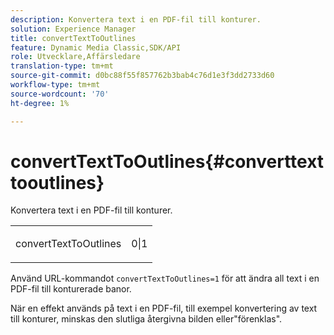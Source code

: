 ```yaml
---
description: Konvertera text i en PDF-fil till konturer.
solution: Experience Manager
title: convertTextToOutlines
feature: Dynamic Media Classic,SDK/API
role: Utvecklare,Affärsledare
translation-type: tm+mt
source-git-commit: d0bc88f55f857762b3bab4c76d1e3f3dd2733d60
workflow-type: tm+mt
source-wordcount: '70'
ht-degree: 1%

---
```



# convertTextToOutlines{#converttexttooutlines}

Konvertera text i en PDF-fil till konturer.

<table id="simpletable_FDE0D8786BC747AF87A336452500E695"> 
 <tr class="strow"> 
  <td class="stentry"> <p><span class="codeph"> convertTextToOutlines</span> </p> </td> 
  <td class="stentry"> <p>0|1 </p></td> 
 </tr> 
</table>

Använd URL-kommandot `convertTextToOutlines=1` för att ändra all text i en PDF-fil till konturerade banor.

När en effekt används på text i en PDF-fil, till exempel konvertering av text till konturer, minskas den slutliga återgivna bilden eller&quot;förenklas&quot;.
